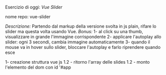 Esercizio di oggi: *Vue Slider*


nome repo: vue-slider


*Descrizione:*
Partendo dal markup della versione svolta in js plain, rifare lo slider ma questa volta usando Vue.
*Bonus:*
1- al click su una thumb, visualizzare in grande l'immagine corrispondente
2- applicare l'autoplay allo slider: ogni 3 secondi, cambia immagine automaticamente
3- quando il mouse va in hover sullo slider, bloccare l'autoplay e farlo riprendere quando esce


<!-- codice -->

1- creazione struttura vue js
 1.2 - ritorno l'array delle slides
 1.2 - monto l'elemento del dom con id '#app
